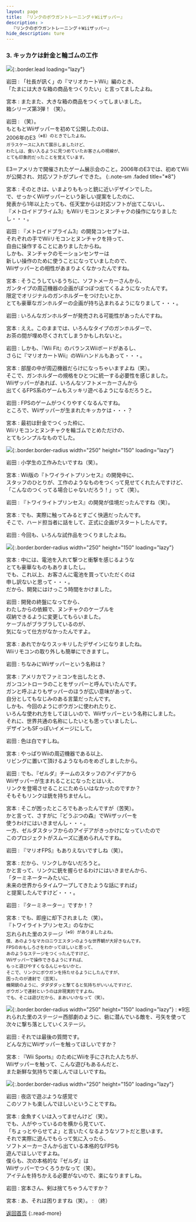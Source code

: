 ```yaml
---
layout: page
title: 『リンクのボウガントレーニング＋Wiiザッパー』
description: >
  『リンクのボウガントレーニング＋Wiiザッパー』
hide_description: ture
---
```


### 3. キッカケは針金と輪ゴムの工作

![](/interviews/jp/wii/rzpj/vol1/img/mainvisual.jpg){:.border.lead loading="lazy"}

岩田
: 「社長が訊く」の『マリオカートWii』編のとき、<br>「たまには大きな箱の商品をつくりたい」と言ってましたよね。

宮本
: またまた、大きな箱の商品をつくってしまいました。<br>箱シリーズ第3弾！（笑）。

岩田
: （笑）。<br>もともとWiiザッパーを初めて公開したのは、<br>2006年のE3<SUP>（※8）のときでしたよね。<br>ガラスケースに入れて展示しましたけど、<br>わたしは、食い入るように見つめていたお客さんの視線が、<br>とても印象的だったことを覚えています。

E3＝アメリカで開催されたゲーム展示会のこと。2006年のE3では、初めてWiiが公開され、対応ソフトがプレイできた。
{:.note-sm .faded title="※8"}

宮本
: そのときは、いまよりももっと銃に近いデザインでした。<br>で、せっかくWiiザッパーという新しい提案をしたのに、<br>発表から1年以上たっても、任天堂からは対応ソフトが出てこないし、<br>『メトロイドプライム3』もWiiリモコンとヌンチャクの操作になりましたし・・・。

岩田
: 『メトロイドプライム3』の開発コンセプトは、<br>それぞれの手でWiiリモコンとヌンチャクを持って、<br>自由に操作することにありましたからね。<br>しかも、ヌンチャクのモーションセンサーは<br>新しい操作のために使うことになっていましたので、<br>Wiiザッパーとの相性があまりよくなかったんですね。

宮本
: そうこうしているうちに、ソフトメーカーさんから、<br>ガンタイプの周辺機器の企画がぽつぽつ出てくるようになったんです。<br>限定でオリジナルのガンホルダーをつけたいとか、<br>とても豪華なガンホルダーの企画が持ち込まれるようになりまして・・・。

岩田
: いろんなガンホルダーが発売される可能性があったんですね。

宮本
: ええ。このままでは、いろんなタイプのガンホルダーで、<br>お茶の間が埋め尽くされてしまうかもしれないと。

岩田
: しかも、『Wii Fit』のバランスWiiボードがあるし、<br>さらに『マリオカートWii』のWiiハンドルもあって・・・。

宮本
: 部屋の中が周辺機器だらけになっちゃいますよね（笑）。<br>そこで、ガンホルダーの規格をひとつに統一する必要性を感じました。<br>Wiiザッパーがあれば、いろんなソフトメーカーさんから<br>出てくるFPS系のゲームもスッキリ遊べるようになるだろうと。

岩田
: FPSのゲームがつくりやすくなるんですね。<br>ところで、Wiiザッパーが生まれたキッカケは・・・？

宮本
: 最初は針金でつくった枠に、<br>Wiiリモコンとヌンチャクを輪ゴムでとめただけの、<br>とてもシンプルなものでした。

![](/interviews/jp/wii/rzpj/vol1/img/photo6.jpg){:.border.border-radius width="250" height="150" loading="lazy"}

岩田
: 小学生の工作みたいですね（笑）。

宮本
: Wii版の『トワイライトプリンセス』の開発中に、<br>スタッフのひとりが、工作のようなものをつくって見せてくれたんですけど、<br>「こんなのつくってる場合じゃないだろう！」って（笑）。

岩田
: 『トワイライトプリンセス』の開発が佳境だったんですね（笑）。

宮本
: でも、実際に触ってみるとすごく快適だったんです。<br>そこで、ハード担当者に話をして、正式に企画がスタートしたんです。

岩田
: 今回も、いろんな試作品をつくりましたよね。

![](/interviews/jp/wii/rzpj/vol1/img/photo7.jpg){:.border.border-radius width="250" height="150" loading="lazy"}

宮本
: 中には、電池を入れて撃つと衝撃を感じるような<br>とても豪華なものもありましたし。<br>でも、これ以上、お客さんに電池を買っていただくのは<br>申し訳ないと思って・・・。<br>だから、開発にはけっこう時間をかけました。

岩田
: 開発の終盤になってから、<br>わたしからの依頼で、ヌンチャクのケーブルを<br>収納できるように変更してもらいました。<br>ケーブルがブラブラしているのが、<br>気になって仕方がなかったんですよ。

宮本
: あれでかなりスッキリしたデザインになりましたね。<br>Wiiリモコンの取り外しも簡単にできますし。

岩田
: ちなみにWiiザッパーという名称は？

宮本
: アメリカでファミコンを出したとき、<br>ガンコントローラのことをザッパーと呼んでいたんです。<br>ガンと呼ぶよりもザッパーのほうが広い意味があって、<br>自分としてもなじみのある言葉だったんです。<br>しかも、今回のようにボウガンに使われたりと、<br>いろんな使われ方をしてほしいので、Wiiザッパーという名称にしました。<br>それに、世界共通の名称にしたいとも思っていましたし、<br>デザインもSFっぽいイメージにして。

岩田
: 色は白ですしね。

宮本
: やっぱりWiiの周辺機器である以上、<br>リビングに置いて頂けるようなものをめざしましたから。

岩田
: でも、『ゼルダ』チームのスタッフのアイデアから<br>Wiiザッパーが生まれることになったとはいえ、<br>リンクを登場させることにためらいはなかったのですか？<br>そもそもリンクは銃を持ちませんし。

宮本
: そこが困ったところでもあったんですが（苦笑）。<br>かと言って、さすがに『どうぶつの森』でWiiザッパーを<br>使うわけにはいきませんし・・・。<br>一方、ゼルダスタッフからのアイデアがきっかけになっていたので<br>このプロジェクトがスムーズに進められんですね。

岩田
: 『マリオFPS』もありえないですしね（笑）。

宮本
: だから、リンクしかないだろうと。<br>かと言って、リンクに銃を握らせるわけにはいきませんから、<br>「ターミネーターみたいに、<br>未来の世界からタイムワープしてきたような話にすれば」<br>と提案したんですけど・・・。

岩田
: 『ターミネーター』ですか！？

宮本
: でも、即座に却下されました（笑）。<br>『トワイライトプリンセス』のなかに<br>忘れられた里のステージ<SUP>（※9）がありましたよね。<br>僕、あのようなマカロニウエスタンのような世界観が大好きなんです。<br>FPSのおもしろさをわかってほしいと思って、<br>あのようなステージをつくったんですけど、<br>Wiiザッパーで操作できるようにすれば、<br>もっと遊びやすくなるんじゃないかと。<br>そこで、リンクにボウガンを持たせるようにしたんですが、<br>困ったのが連射で（苦笑）。<br>機関銃のように、ダダダダッと撃てると気持ちがいいんですけど、<br>ボウガンで連射というのは非現実的ですよね。<br>でも、そこは遊びだから、まあいいかなって（笑）。

![](/interviews/jp/wii/rzpj/vol1/img/photo9.jpg){:.border.border-radius width="250" height="150" loading="lazy"}
: ※9忘れられた里のステージ＝西部劇のように、砦に潜んでいる敵を、弓矢を使って次々に撃ち落としていくステージ。

岩田
: それでは最後の質問です。<br>どんな方にWiiザッパーを触ってほしいですか？

宮本
: 『Wii Sports』のためにWiiを手にされた人たちが、<br>Wiiザッパーを触って、こんな遊びもあるんだと、<br>また新鮮な気持ちで楽しんでほしいですね。

![](/interviews/jp/wii/rzpj/vol1/img/photo8.jpg){:.border.border-radius width="250" height="150" loading="lazy"}

岩田
: 夜店で遊ぶような感覚で<br>このソフトも楽しんでほしいということですね。

宮本
: 金魚すくいは入ってませんけど（笑）。<br>でも、人がやっているのを横から見ていて、<br>「ちょっとやらせてよ」と言いたくなるようなソフトだと思います。<br>それで実際に遊んでもらって気に入ったら、<br>ソフトメーカーさんから出ている本格的なFPSも<br>遊んでほしいですよね。<br>僕らも、次の本格的な『ゼルダ』は<br>Wiiザッパーでつくろうかなって（笑）。<br>アイテムを持ちかえる必要がないので、楽になりますしね。

岩田
: 宮本さん、剣は捨てちゃうんですか？

宮本
: あ、それは困りますね（笑）。
: （終）

[返回首页](../../../../../)
{:.read-more}

